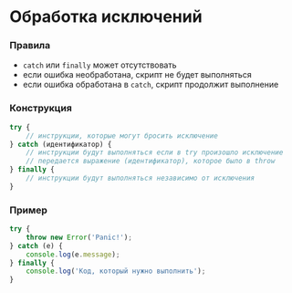 # Обработка исключений


<!-- xxxxxxxxxxxxxxxxxxxxxxxxxxxxxxxxxxxxxxxxxxxxxxxxxxxxxxx -->
### Правила
<!-- xxxxxxxxxxxxxxxxxxxxxxxxxxxxxxxxxxxxxxxxxxxxxxxxxxxxxxx -->
- `catch` или `finally` может отсутствовать
- если ошибка необработана, скрипт не будет выполняться
- если ошибка обработана в `catch`, скрипт продолжит выполнение


<!-- xxxxxxxxxxxxxxxxxxxxxxxxxxxxxxxxxxxxxxxxxxxxxxxxxxxxxxx -->
### Конструкция
<!-- xxxxxxxxxxxxxxxxxxxxxxxxxxxxxxxxxxxxxxxxxxxxxxxxxxxxxxx -->
```js
try {
	// инструкции, которые могут бросить исключение
} catch (идентификатор) {
	// инструкции будут выполняться если в try произошло исключение
	// передается выражение (идентификатор), которое было в throw
} finally {
	// инструкции будут выполняться независимо от исключения
}

```


<!-- xxxxxxxxxxxxxxxxxxxxxxxxxxxxxxxxxxxxxxxxxxxxxxxxxxxxxxx -->
### Пример
<!-- xxxxxxxxxxxxxxxxxxxxxxxxxxxxxxxxxxxxxxxxxxxxxxxxxxxxxxx -->
```js
try {
	throw new Error('Panic!');
} catch (e) {
	console.log(e.message);
} finally {
	console.log('Код, который нужно выполнить');
}
```

